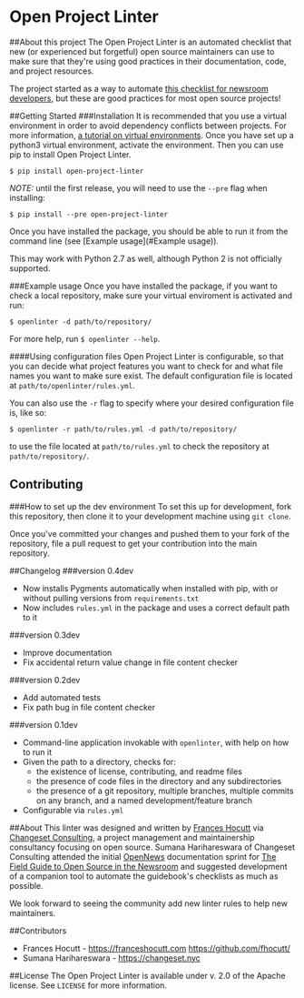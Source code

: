 # Open Project Linter

##About this project
The Open Project Linter is an automated checklist that new (or experienced
but forgetful) open source maintainers can use to make sure that they're
using good practices in their documentation, code, and project resources.

The project started as a way to automate
[this checklist for newsroom developers](https://docs.google.com/document/d/1kTtHAgzlyteODMia1JmIGbKkjGugxKMZfxoWEGdku_Q/edit#),
but these are good practices for most open source projects!

##Getting Started
###Installation
It is recommended that you use a virtual environment in order to avoid
dependency conflicts between projects. For more information,
[a tutorial on virtual environments](http://docs.python-guide.org/en/latest/dev/virtualenvs/).
Once you have set up a python3 virtual environment, activate the environment.
Then you can use pip to install Open Project Linter.
```
$ pip install open-project-linter
```
*NOTE:* until the first release, you will need to use the `--pre` flag when installing:
```
$ pip install --pre open-project-linter
```

Once you have installed the package, you should be able to run it from the
command line (see [Example usage](#Example usage)).

This may work with Python 2.7 as well, although Python 2 is not officially
supported.

###Example usage
Once you have installed the package, if you want to check a local repository,
make sure your virtual enviroment is activated and run:
```
$ openlinter -d path/to/repository/
```

For more help, run `$ openlinter --help`.

####Using configuration files
Open Project Linter is configurable, so that you can decide what project
features you want to check for and what file names you want to make sure
exist. The default configuration file is located at
`path/to/openlinter/rules.yml`.

You can also use the `-r` flag to specify where your desired configuration file
is, like so:
```
$ openlinter -r path/to/rules.yml -d path/to/repository/
```
to use the file located at `path/to/rules.yml` to check the repository at
`path/to/repository/`.

## Contributing
###How to set up the dev environment
To set this up for development, fork this repository, then clone it to
your development machine using `git clone`.

Once you've committed your changes and pushed them to your fork of the
repository, file a pull request to get your contribution into the main
repository.

##Changelog
###version 0.4dev
* Now installs Pygments automatically when installed with pip, with or
  without pulling versions from `requirements.txt`
* Now includes `rules.yml` in the package and uses a correct default path
  to it

###version 0.3dev
* Improve documentation
* Fix accidental return value change in file content checker

###version 0.2dev
* Add automated tests
* Fix path bug in file content checker

###version 0.1dev
* Command-line application invokable with `openlinter`, with help on
  how to run it
* Given the path to a directory, checks for:
    * the existence of license, contributing, and readme files
    * the presence of code files in the directory and any subdirectories
    * the presence of a git repository, multiple branches,
      multiple commits on any branch, and a named development/feature branch
* Configurable via `rules.yml`

##About
This linter was designed and written by [Frances Hocutt](https://franceshocutt.com/cv/) via [Changeset Consulting](http://changeset.nyc/), a project management and maintainership consultancy focusing on open source. Sumana Harihareswara of Changeset Consulting attended the initial [OpenNews](https://opennews.org/) documentation sprint for [The Field Guide to Open Source in the Newsroom](http://fieldguide.opennews.org/) and suggested development of a companion tool to automate the guidebook's checklists as much as possible.

We look forward to seeing the community add new linter rules to help new maintainers.

##Contributors
* Frances Hocutt - https://franceshocutt.com https://github.com/fhocutt/
* Sumana Harihareswara - https://changeset.nyc

##License
The Open Project Linter is available under v. 2.0 of the Apache license.
See `LICENSE` for more information.
